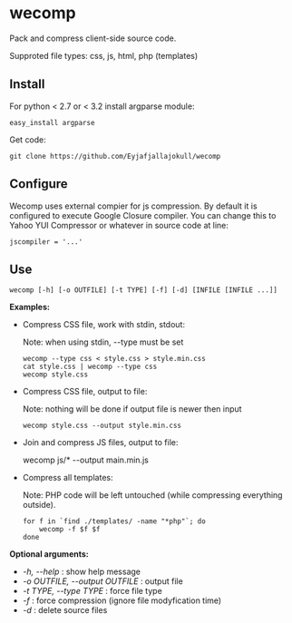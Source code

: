 wecomp
======

Pack and compress client-side source code.

Supproted file types: css, js, html, php (templates)

Install
-------

For python < 2.7 or < 3.2 install argparse module:

	easy_install argparse

Get code:

	git clone https://github.com/Eyjafjallajokull/wecomp

Configure
---------

Wecomp uses external compier for js compression. By default it is configured to
execute Google Closure compiler. You can change this to Yahoo YUI Compressor or
whatever in source code at line:

	jscompiler = '...'

Use
---

	wecomp [-h] [-o OUTFILE] [-t TYPE] [-f] [-d] [INFILE [INFILE ...]]

**Examples:**

*	Compress CSS file, work with stdin, stdout:

	Note: when using stdin, --type must be set

		wecomp --type css < style.css > style.min.css
		cat style.css | wecomp --type css
		wecomp style.css
    
*	Compress CSS file, output to file:

	Note: nothing will be done if output file is newer then input

		wecomp style.css --output style.min.css
    
*	Join and compress JS files, output to file:
	
	wecomp js/* --output main.min.js
  
*	Compress all templates:
	
	Note: PHP code will be left untouched (while compressing everything outside).
	
		for f in `find ./templates/ -name "*php"`; do 
			wecomp -f $f $f
		done

**Optional arguments:**

* *-h, --help* : show help message
* *-o OUTFILE, --output OUTFILE* : output file
* *-t TYPE, --type TYPE* : force file type
* *-f* : force compression (ignore file modyfication time)
* *-d* : delete source files

